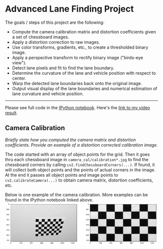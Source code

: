 # Advanced Lane Finding Project

The goals / steps of this project are the following:

* Compute the camera calibration matrix and distortion coefficients given a set of chessboard images.
* Apply a distortion correction to raw images.
* Use color transforms, gradients, etc., to create a thresholded binary image.
* Apply a perspective transform to rectify binary image ("birds-eye view").
* Detect lane pixels and fit to find the lane boundary.
* Determine the curvature of the lane and vehicle position with respect to center.
* Warp the detected lane boundaries back onto the original image.
* Output visual display of the lane boundaries and numerical estimation of lane curvature and vehicle position.


---
Please see full code in the [IPython notebook](./AdvancedLaneLines.ipynb). Here's the [link to my video result](./project_video.mp4).


## Camera Calibration

*Briefly state how you computed the camera matrix and distortion coefficients. Provide an example of a distortion corrected calibration image.*

The code started with an array of object points for the grid. Then it goes thru each chessboard image in `camera_cal/calibration*.jpg` to find the chessboard corners by calling `cv2.findChessboardCorners(...)`. If found, it will collect both object points and the points of actual corners in the image. At the end it passes all object points and image points to `cv2.calibrateCamera(...)` to obtain camera matrix, distortion coefficients, etc.

Below is one example of the camera calibration. More examples can be found in the IPython notebook linked above.
![Example](./writeup_images/camera_calibration.png)

